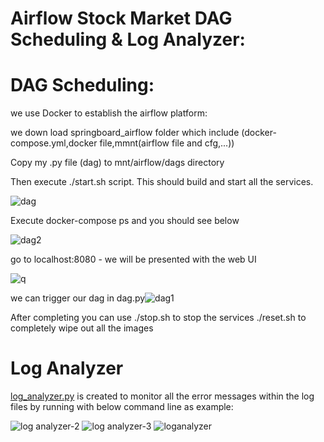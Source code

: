 # Airflow Stock Market DAG Scheduling & Log Analyzer:

# DAG Scheduling:
 
 we use Docker to establish the airflow platform:
 
 we down load springboard_airflow folder which include (docker-compose.yml,docker file,mmnt(airflow file and cfg,...))
 
 Copy my .py file (dag) to mnt/airflow/dags directory
 
 Then execute ./start.sh script. This should build and start all the services.
 
![dag](https://user-images.githubusercontent.com/83798130/164130704-01f30fde-7009-400a-9b4f-f924513835c9.jpeg)

Execute docker-compose ps and you should see below


![dag2](https://user-images.githubusercontent.com/83798130/164130964-c9123667-dbec-4b98-b03e-a7be3d284474.jpeg)

go to localhost:8080 - we will be presented with the web UI

![q](https://user-images.githubusercontent.com/83798130/164131355-9a89c804-546f-48f7-87c8-6811c7430b1f.jpeg)

we can trigger our dag in dag.py![dag1](https://user-images.githubusercontent.com/83798130/164131545-246f3a32-262d-4cd9-b85b-bc74f2c010ac.jpeg)

After completing you can use ./stop.sh to stop the services
./reset.sh to completely wipe out all the images 

# Log Analyzer
[log_analyzer.py](https://github.com/Ranbad80/SpringBoardProject/blob/Airflow-Mini-Project-DAG-Scheduling/mnt/airflow/dags/Log_Analyzer.py) is created to monitor all the error messages within the log files by running with below command line as example:


![log analyzer-2](https://user-images.githubusercontent.com/83798130/164516690-1956c464-0b13-4a88-bd25-4b6bb06a49b0.jpg)
![log analyzer-3](https://user-images.githubusercontent.com/83798130/164516838-861f146b-c8e4-4384-88da-2a16e173fd8f.jpg)
![loganalyzer](https://user-images.githubusercontent.com/83798130/164516853-92dba94a-c275-4c55-8e89-12051bfff45c.jpg)


